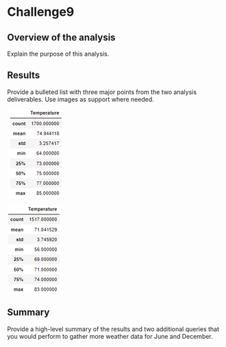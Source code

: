 # Challenge9

## Overview of the analysis 
Explain the purpose of this analysis.

## Results 
Provide a bulleted list with three major points from the two analysis deliverables. Use images as support where needed.

![Results_Jun](Results_Jun.png)


![Results_Dec](Results_Dec.png)



## Summary 
Provide a high-level summary of the results and two additional queries that you would perform to gather more weather data for June and December.
